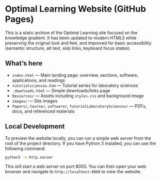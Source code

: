 # Optimal Learning Website (GitHub Pages)

This is a static archive of the Optimal Learning site focused on the knowledge gradient. It has been updated to modern HTML5 while preserving the original look and feel, and improved for basic accessibility (semantic structure, alt text, skip links, keyboard focus states).

## What’s here

- `index.html` — Main landing page: overview, sections, software, applications, and readings
- `tutorialsciences.htm` — Tutorial series for laboratory sciences
- `_downloads.html` — Simple downloads/links page
- `Resources/` — Assets including `styles.css` and background image
- `images/` — Site images
- `Papers/`, `Course/`, `software/`, `TutorialLaboratorySciences/` — PDFs, docs, and referenced materials

## Local Development

To preview the website locally, you can run a simple web server from the root of the project directory. If you have Python 3 installed, you can use the following command:

```bash
python3 -m http.server
```

This will start a web server on port 8000. You can then open your web browser and navigate to `http://localhost:8000` to view the website.